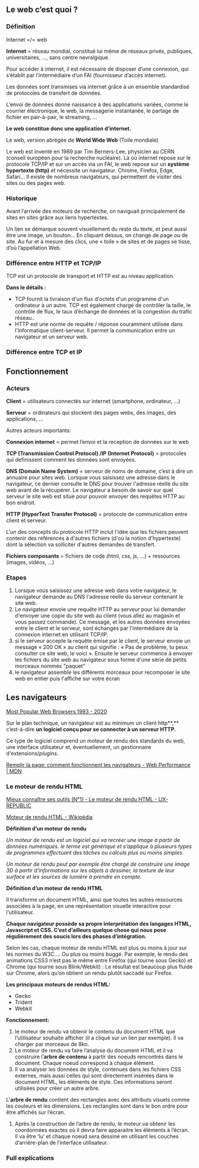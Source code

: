 ## Le web c’est quoi ?

### Définition

Internet =/= web

**Internet** = réseau mondial, constitué lui même de réseaux privés, publiques, universitaires, …, sans centre nevralgique.

Pour accéder à internet, il est nécessaire de disposer d’une connexion, qui s’établit par l’intermédiaire d’un FAI (fournisseur d’accès internet).

Les données sont transmises via internet grâce à un ensemble standardisé de protocoles de transfert de données. 

L’envoi de données donne naissance à des applications variées, comme le courrier électronique, le web, la messagerie instantanée, le partage de fichier en pair-à-pair, le streaming, …

**Le web constitue donc une application d’internet.**

Le web, version abrégée de **World Wide Web** (Toile mondiale)

Le web est inventé en 1989 par Tim Berners-Lee, physicien au CERN (conseil européen pour la recherche nucléaire). Là où internet repose sur le protocole TCP/IP et sur un accès via un FAI, le web repose sur un **système hypertexte (http)** et nécessite un navigateur. Chrome, Firefox, Edge, Safari… Il existe de nombreux navigateurs, qui permettent de visiter des sites ou des pages web.

### Historique

Avant l’arrivée des moteurs de recherche, on naviguait principalement de sites en sites grâce aux liens hypertextes.

Un lien se démarque souvent visuellement du reste du texte, et peut aussi être une image, un bouton… En cliquant dessus, on change de page ou de site. Au fur et à mesure des clics, une « toile » de sites et de pages se tisse, d’où l’appellation Web.

### Différence entre HTTP et TCP/IP

TCP est un protocole de transport et HTTP est au niveau application.

**Dans le détails :**

- TCP fournit la livraison d'un flux d'octets d'un programme d'un ordinateur à un autre. TCP est également chargé de contrôler la taille, le contrôle de flux, le taux d’échange de données et la congestion du trafic réseau..
- HTTP est une norme de requête / réponse couramment utilisée dans l'informatique client-serveur. Il permet la communication entre un navigateur et un serveur web.

### Différence entre TCP et IP

[](https://waytolearnx.com/2017/12/difference-entre-tcp-et-ip.html)

## Fonctionnement

### Acteurs

**Client** = utilisateurs connectés sur internet (smartphone, ordinateur, …)

**Serveur** = ordinateurs qui stockent des pages webs, des images, des applications, …

Autres acteurs importants:

**Connexion internet** = permet l’envoi et la reception de données sur le web

**TCP (Transmission Control Protocol) /IP (Internet Protocol)** = protocoles qui definissent comment les données sont envoyées.

**DNS (Domain Name System)** = serveur de noms de domaine, c’est à dire un annuaire pour sites web. Lorsque vous saisissez une adresse dans le navigateur, ce dernier consulte le DNS pour trouver l'adresse réelle du site web avant de la récupérer. Le navigateur a besoin de savoir sur quel serveur le site web est situé pour pouvoir envoyer des requêtes HTTP au bon endroit.

**HTTP (HyperText Transfer Protocol)** = protocole de communication entre client et serveur.

L'un des concepts du protocole HTTP inclut l'idée que les fichiers peuvent contenir des références à d'autres fichiers (d'où la notion d'hypertexte) dont la sélection va solliciter d'autres demandes de transfert.

**Fichiers composants** = fichiers de code (html, css, js, …) + ressources (images, vidéos, …)

### Etapes

1. Lorsque vous saisissez une adresse web dans votre navigateur, le navigateur demande au DNS l'adresse réelle du serveur contenant le site web.
2. Le navigateur envoie une requête HTTP au serveur pour lui demander d'envoyer une copie du site web au client (vous allez au magasin et vous passez commande). Ce message, et les autres données envoyées entre le client et le serveur, sont échangés par l'intermédiaire de la connexion internet en utilisant TCP/IP.
3. si le serveur accepte la requête émise par le client, le serveur envoie un message « 200 OK » au client qui signifie : « Pas de problème, tu peux consulter ce site web, le voici ». Ensuite le serveur commence à envoyer les fichiers du site web au navigateur sous forme d'une série de petits morceaux nommés "paquet”
4. le navigateur assemble les différents morceaux pour recomposer le site web en entier puis l'affiche sur votre écran

## Les navigateurs

[Most Popular Web Browsers 1993 - 2020](https://www.youtube.com/watch?v=W4wWdmfOibY&ab_channel=CaptainGizmo)

Sur le plan technique, un navigateur est au minimum un client http**,** c’est-à-dire **un logiciel conçu pour se connecter à un serveur HTTP.**

Ce type de logiciel comprend un moteur de rendu des standards du web, une interface utilisateur et, éventuellement, un gestionnaire d'extensions/*plugins.*

[Remplir la page: comment fonctionnent les navigateurs - Web Performance | MDN](https://developer.mozilla.org/fr/docs/Web/Performance/How_browsers_work)

### Le moteur de rendu HTML

[Mieux connaître ses outils (N°1) - Le moteur de rendu HTML - UX-REPUBLIC](https://www.ux-republic.com/mieux-connaitre-ses-outils-n1-le-moteur-de-rendu-html/)

[Moteur de rendu HTML - Wikipédia](https://fr.wikipedia.org/wiki/Moteur_de_rendu_HTML)

**Définition d’un moteur de rendu**

*Un moteur de rendu est un logiciel qui va recréer une image à partir de données numériques. le terme est générique et s’applique à plusieurs types de programmes effectuant des tâches ou calculs plus ou moins simples.*

*Un moteur de rendu peut par exemple être chargé de construire une image 3D à partir d’informations sur les objets à dessiner, la texture de leur surface et les sources de lumière à prendre en compte.*

**Définition d’un moteur de rendu HTML**

Il transforme un document HTML, ainsi que toutes les autres ressources associées à la page, en une représentation visuelle interactive pour l'utilisateur.

**Chaque navigateur possède sa propre interprétation des langages HTML, Javascript et CSS. C’est d’ailleurs quelque chose qui nous pose régulièrement des soucis lors des phases d’intégration.**

Selon les cas, chaque moteur de rendu HTML est plus ou moins à jour sur les normes du W3C…. Ou plus ou moins buggé. Par exemple, le rendu des animations CSS3 n’est pas le même entre Firefox (qui tourne sous Gecko) et Chrome (qui tourne sous Blink/Webkit) : Le résultat est beaucoup plus fluide sur Chrome, alors qu’on obtient un rendu plutôt saccadé sur Firefox.

**Les principaux moteurs de rendus HTML:** 

- Gecko
- Trident
- Webkit

**Fonctionnement:**

1. le moteur de rendu va obtenir le contenu du document HTML que l’utilisateur souhaite afficher (il a cliqué sur un lien par exemple). Il va charger par morceaux de 8ko.
2. Le moteur de rendu va faire l’analyse du document HTML et il va construire l’**arbre de contenu** à partir des noeuds rencontrés dans le document. Chaque noeud correspond à chaque élément.
3. Il va analyser les données de style, contenues dans les fichiers CSS externes, mais aussi celles qui sont directement insérées dans le document HTML, les éléments de style. Ces informations seront utilisées pour créer un autre arbre.

L’**arbre de rendu** contient des rectangles avec des attributs visuels comme les couleurs et les dimensions. Les rectangles sont dans le bon ordre pour être affichés sur l’écran.

1. Après la construction de l’arbre de rendu, le moteur va obtenir les coordonnées exactes où il devra faire apparaitre les éléments à l’écran. Il va être ‘lu’ et chaque noeud sera dessiné en utilisant les couches d’arrière-plan de l’interface utilisateur.

### Full explications
[](https://web.developpez.com/tutoriels/web/how-browsers-work/#L3-1)